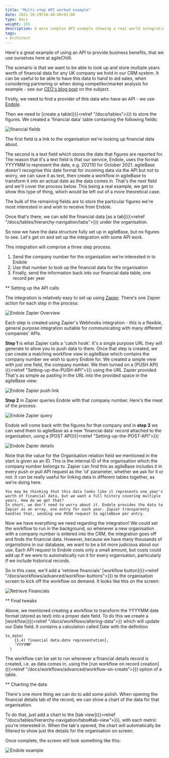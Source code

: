 ```yaml
---
title: "Multi-step API worked example"
date: 2021-10-29T16:40:00+01:00
type: docs
weight: 155
description: A more complex API example showing a real world integration consisting of multiple steps
tags:
- Architect
---
```


Here's a great example of using an API to provide business benefits, that we use ourselves here at agileChilli.

The scenario is that we want to be able to look up and store multiple years worth of financial data for any UK company we hold in our CRM system. It can be useful to be able to have this data to hand to aid sales, when considering partnering or when doing competitor/market analysis for example - see our [CEO's blog post]() on the subject.

Firstly, we need to find a provider of this data who have an API - we use [Endole](https://www.endole.co.uk/).

Then we need to [create a table]({{<relref "/docs/tables">}}) to store the figures. We created a 'financial data' table containing the following fields:

![financial fields](/financial-fields.png)

The first field is a link to the organisation we're looking up financial data about.

The second is a text field which stores the date that figures are reported for. The reason that it's a text field is that our service, Endole, uses the format YYYYMM to represent the date, e.g. 202110 for October 2021. agileBase doesn't recognise this date format for incoming data via the API but not to worry, we can save it as text, then create a workflow in agileBase to transform it into an actual date as the data comes in. That's the next field and we'll cover the process below. This being a real example, we get to show this type of thing, which would be left out of a more theoretical case.

The bulk of the remaining fields are to store the particular figures we're most interested in and wish to receive from Endole.

Once that's there, we can add the financial data [as a tab]({{<relref "/docs/tables/hierarchy-navigation/tabs">}}) under the organisation.

So now we have the data structure fully set up in agileBase, but no figures to see. Let's get on and set up the integration with some API work.

This integration will comprise a three step process.
1. Send the company number for the organisation we're interested in to Endole
2. Use that number to look up the financial data for the organisation
3. Finally, send the information back into our financial data table, one record per year

** Setting up the API calls

The integration is relatively easy to set up using [Zapier](https://zapier.com). There's one Zapier action for each step in the process:

![Endole Zapier Overview](/endole-zapier-overview.png)

Each step is created using Zapier's Webhooks integration - this is a flexible, general purpose integration suitable for communicating with many different companies' APIs.

**Step 1** is what Zapier calls a 'catch hook'. It's a single purpose URL they will generate to allow you to push data to them. Once that step is created, we can create a matching workflow view in agileBase which contains the company number we wish to query Endole for. We created a simple view with just one field, the company number. We then turned on a [PUSH API]({{<relref "Setting-up-the-PUSH-API">}}) using the URL Zapier provided. That's as simple as pasting in the URL into the provided space in the agileBase view:

![Endole Zapier push link](/endole-push-url.png)

**Step 2** in Zapier queries Endole with that company number. Here's the meat of the process:

![Endole Zapier query](/endole-zapier-query.png)

Endole will come back with the figures for that company and in **step 3** we can send them to agileBase as a new 'financial data' record attached to the organisation, using a [POST API]({{<relref "Setting-up-the-POST-API">}})

![Endole Zapier details](/endole-zapier-details.png)

Note that the value for the Organisation relation field we mentioned in the start is given as an ID. This is the internal ID of the organisation which the company number belongs to. Zapier can find this as agileBase includes it in every push or pull API request as the 'id' parameter, whether we ask for it or not. It can be really useful for linking data in different tables together, as we're doing here.

	You may be thinking that this data looks like it represents one year's worth of financial data, but we want a full history covering multiple years. How do we get that?
	In short, we don't need to worry about it. Endole provides the data to Zapier as an array, one entry for each year. Zapier transparenty handles that, sending one PUSH request to agileBase per entry.

Now we have everything we need regarding the integration! We could set the workflow to run in the background, so whenever a new organisation with a company number is entered into the CRM, the integration goes off and finds the financial data. However, because we have many thousands of organistions in our database, we want to be a bit more judicious about our use. Each API request to Endole costs only a small amount, but costs could add up if we were to automatically run it for every organisation, particularly if we include historical records.

So in this case, we'll add a 'retrieve financials' [workflow button]({{<relref "/docs/workflows/advanced/workflow-buttons">}}) to the organisation screen to kick off the workflow on demand. It looks like this on the screen:

![Retrieve Financials](/retrieve-financials.png)

** Final tweaks

Above, we mentioned creating a workflow to transform the YYYYMM date format (stored as text) into a proper date field. To do this we create a [workflow]({{<relref "/docs/workflows/altering-data">}} which will update our Date field. It contains a calculation called Date with the definition

```
to_date(
    {1.4) financial data.date representation},
    'YYYYMM'
  )
```

The workflow can be set to run whenever a financial details record is created, i.e. as data comes in, using the [run workflow on record creation]({{<relref "/docs/workflows/advanced/workflow-on-create">}}) option of a table.

** Charting the data

There's one more thing we can do to add some polish. When opening the financial details tab of the record, we can show a chart of the data for that organisation.

To do that, just add a chart to the [tab view]({{<relref "/docs/tables/hierarchy-navigation/tabs#tab-view">}}), with each metric you're interested in. When the tab's opened, the chart will automatically be filtered to show just the details for the organisation on screen.

Once complete, the screen will look something like this:

![Endole example](/endole-example.png)

